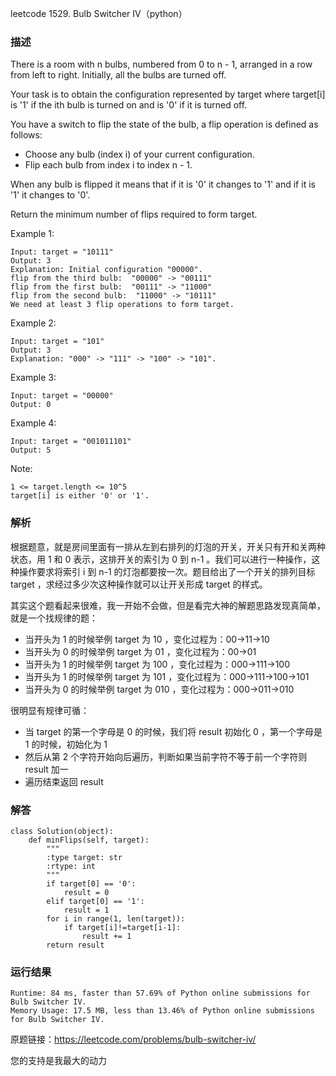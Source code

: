 leetcode  1529. Bulb Switcher IV（python）

### 描述


There is a room with n bulbs, numbered from 0 to n - 1, arranged in a row from left to right. Initially, all the bulbs are turned off.

Your task is to obtain the configuration represented by target where target[i] is '1' if the ith bulb is turned on and is '0' if it is turned off.

You have a switch to flip the state of the bulb, a flip operation is defined as follows:

* Choose any bulb (index i) of your current configuration.
* Flip each bulb from index i to index n - 1.

When any bulb is flipped it means that if it is '0' it changes to '1' and if it is '1' it changes to '0'.

Return the minimum number of flips required to form target.




Example 1:


	Input: target = "10111"
	Output: 3
	Explanation: Initial configuration "00000".
	flip from the third bulb:  "00000" -> "00111"
	flip from the first bulb:  "00111" -> "11000"
	flip from the second bulb:  "11000" -> "10111"
	We need at least 3 flip operations to form target.
	
Example 2:

	Input: target = "101"
	Output: 3
	Explanation: "000" -> "111" -> "100" -> "101".


Example 3:

	Input: target = "00000"
	Output: 0

	
Example 4:

	Input: target = "001011101"
	Output: 5

	



Note:


	1 <= target.length <= 10^5
	target[i] is either '0' or '1'.


### 解析


根据题意，就是房间里面有一排从左到右排列的灯泡的开关，开关只有开和关两种状态，用 1 和 0 表示，这排开关的索引为 0 到 n-1 。我们可以进行一种操作，这种操作要求将索引 i 到 n-1 的灯泡都要按一次。题目给出了一个开关的排列目标 target ，求经过多少次这种操作就可以让开关形成 target 的样式。

其实这个题看起来很难，我一开始不会做，但是看完大神的解题思路发现真简单，就是一个找规律的题：

* 当开头为 1 的时候举例 target 为 10 ，变化过程为：00->11->10
* 当开头为 0 的时候举例 target 为 01 ，变化过程为：00->01
* 当开头为 1 的时候举例 target 为 100 ，变化过程为：000->111->100
* 当开头为 1 的时候举例 target 为 101 ，变化过程为：000->111->100->101
* 当开头为 0 的时候举例 target 为 010 ，变化过程为：000->011->010

很明显有规律可循：

* 当 target 的第一个字母是 0 的时候，我们将 result 初始化 0 ，第一个字母是 1 的时候，初始化为 1
* 然后从第 2 个字符开始向后遍历，判断如果当前字符不等于前一个字符则 result 加一
* 遍历结束返回 result


### 解答
				

	class Solution(object):
	    def minFlips(self, target):
	        """
	        :type target: str
	        :rtype: int
	        """
	        if target[0] == '0':
	            result = 0
	        elif target[0] == '1':
	            result = 1
	        for i in range(1, len(target)):
	            if target[i]!=target[i-1]:
	                result += 1
	        return result
            	      
			
### 运行结果

	Runtime: 84 ms, faster than 57.69% of Python online submissions for Bulb Switcher IV.
	Memory Usage: 17.5 MB, less than 13.46% of Python online submissions for Bulb Switcher IV.


原题链接：https://leetcode.com/problems/bulb-switcher-iv/



您的支持是我最大的动力
